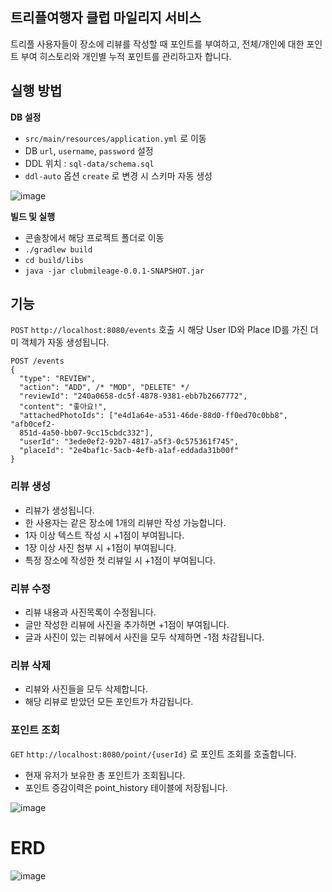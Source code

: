 ## 트리플여행자 클럽 마일리지 서비스

트리플 사용자들이 장소에 리뷰를 작성할 때 포인트를 부여하고, 전체/개인에 대한 포인트 부여 히스토리와 개인별
누적 포인트를 관리하고자 합니다.


## 실행 방법

**DB 설정**

- `src/main/resources/application.yml` 로 이동
- DB `url`, `username`, `password` 설정
- DDL 위치 : `sql-data/schema.sql`
- `ddl-auto` 옵션 `create` 로 변경 시 스키마 자동 생성

![image](https://user-images.githubusercontent.com/60173868/175759571-10ce378d-c680-43a6-980a-e07b08e5e88e.png)

**빌드 및 실행**

- 콘솔창에서 해당 프로젝트 폴더로 이동
- `./gradlew build`
- `cd build/libs`
- `java -jar clubmileage-0.0.1-SNAPSHOT.jar`


## 기능

`POST` `http://localhost:8080/events` 호출 시 해당 User ID와 Place ID를 가진 더미 객체가 자동 생성됩니다.

```
POST /events
{
  "type": "REVIEW",
  "action": "ADD", /* "MOD", "DELETE" */
  "reviewId": "240a0658-dc5f-4878-9381-ebb7b2667772",
  "content": "좋아요!",
  "attachedPhotoIds": ["e4d1a64e-a531-46de-88d0-ff0ed70c0bb8", "afb0cef2-
  851d-4a50-bb07-9cc15cbdc332"],
  "userId": "3ede0ef2-92b7-4817-a5f3-0c575361f745",
  "placeId": "2e4baf1c-5acb-4efb-a1af-eddada31b00f"
}
```

### 리뷰 생성
- 리뷰가 생성됩니다.
- 한 사용자는 같은 장소에 1개의 리뷰만 작성 가능합니다.
- 1자 이상 텍스트 작성 시 +1점이 부여됩니다.
- 1장 이상 사진 첨부 시 +1점이 부여됩니다.
- 특정 장소에 작성한 첫 리뷰일 시 +1점이 부여됩니다.
### 리뷰 수정
- 리뷰 내용과 사진목록이 수정됩니다.
- 글만 작성한 리뷰에 사진을 추가하면 +1점이 부여됩니다.
- 글과 사진이 있는 리뷰에서 사진을 모두 삭제하면 -1점 차감됩니다.
### 리뷰 삭제
- 리뷰와 사진들을 모두 삭제합니다.
- 해당 리뷰로 받았던 모든 포인트가 차감됩니다.
### 포인트 조회
`GET` `http://localhost:8080/point/{userId}` 로 포인트 조회를 호출합니다.
- 현재 유저가 보유한 총 포인트가 조회됩니다.
- 포인트 증감이력은 point_history 테이블에 저장됩니다.

![image](https://user-images.githubusercontent.com/60173868/175782296-4c6643a4-3aaa-47c1-8043-9832a9d38115.png)


# ERD

![image](https://user-images.githubusercontent.com/60173868/175761314-0875937f-881a-4f63-b2bb-64949e6405c3.png)


